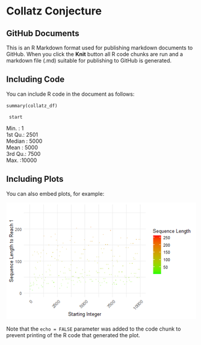 Collatz Conjecture
================

## GitHub Documents

This is an R Markdown format used for publishing markdown documents to
GitHub. When you click the **Knit** button all R code chunks are run and
a markdown file (.md) suitable for publishing to GitHub is generated.

## Including Code

You can include R code in the document as follows:

``` {r collatz_df}
summary(collatz_df)

```

     start                         
 Min.   :    1             
 1st Qu.: 2501             
 Median : 5000             
 Mean   : 5000          
 3rd Qu.: 7500             
 Max.   :10000            



## Including Plots

You can also embed plots, for example:

![](README_files/figure-gfm/seq-length-to-reach-1.png)<!-- -->

Note that the `echo = FALSE` parameter was added to the code chunk to
prevent printing of the R code that generated the plot.
